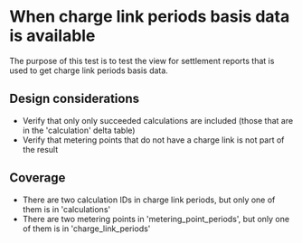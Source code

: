 # When charge link periods basis data is available

The purpose of this test is to test the view for settlement reports that is used to get charge link periods basis data.

## Design considerations

- Verify that only only succeeded calculations are included (those that are in the 'calculation' delta table)
- Verify that metering points that do not have a charge link is not part of the result

## Coverage

- There are two calculation IDs in charge link periods, but only one of them is in 'calculations'
- There are two metering points in 'metering_point_periods', but only one of them is in 'charge_link_periods'
